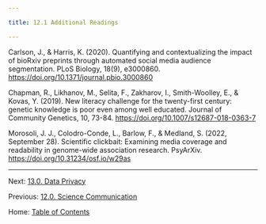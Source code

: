 ```yaml
---

title: 12.1 Additional Readings

---
```


Carlson, J., & Harris, K. (2020). Quantifying and contextualizing the impact of bioRxiv preprints through automated social media audience segmentation. PLoS Biology, 18(9), e3000860. https://doi.org/10.1371/journal.pbio.3000860

Chapman, R., Likhanov, M., Selita, F., Zakharov, I., Smith-Woolley, E., & Kovas, Y. (2019). New literacy challenge for the twenty-first century: genetic knowledge is poor even among well educated. Journal of Community Genetics, 10, 73-84. https://doi.org/10.1007/s12687-018-0363-7

Morosoli, J. J., Colodro-Conde, L., Barlow, F., & Medland, S. (2022, September 28). Scientific clickbait: Examining media coverage and readability in genome-wide association research. PsyArXiv.  https://doi.org/10.31234/osf.io/w29as

--------

Next: [13.0. Data Privacy](../ch13/13.0_data_privacy.md)

Previous: [12.0. Science Communication](12.0_science_communication.md)

Home: [Table of Contents](../README.md)
